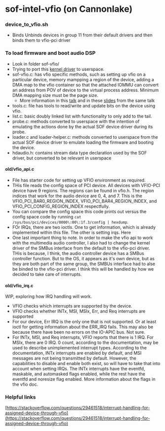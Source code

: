 # sof-intel-vfio (on Cannonlake)

### device_to_vfio.sh
* Binds Unbinds devices in group 11 from their default drivers and then binds them to vfio-pci driver


### To load firmware and boot audio DSP
* Look in folder sof-vfio/
* Trying to port this [kernel driver](https://github.com/thesofproject/linux/tree/topic/sof-dev/sound/soc/sof/intel) to userspace.
* sof-vfio.c: has vfio specific methods, such as setting up vfio on a particular device, memory mampping a region of the device, adding a DMA map to the vfio container so that the attached IOMMU can convert an address from POV of device to the virtual process address. Minimum DMA mapping size must be the page size. 
  * More information in this <a href="https://www.youtube.com/watch?v=WFkdTFTOTpA" target="_blank">talk</a> and in these [slides](helpful/01x04-Alex_Williamson-An_Introduction_to_PCI_Device_Assignment_with_VFIO.pdf) from the same talk
* tools.c: file has tools to read/write and update bits on the device using vfio.
* list.c: basic doubly linked list with functionality to only add to the tail.
* probe.c: methods converted to userspace with the intention of emulating the actions done by the actual SOF device driver during its probe.
* loader.c and loader-helper.c: methods converted to userspace from the actual SOF device driver to emulate loading the firmware and booting the device.
* hdaudio.h: contains stream data type declaration used by the SOF driver, but converted to be relevant in userspace 

#### old/vfio_api.c
* File has starter code for setting up VFIO environment as required.
* THis file reads the config space of PCI device. All devices with VFIO-PCI device have 9 regions. The regions can be found in vfio.h. The region indices that work for the audio device are 0, 4, and 7. This is the VFIO_PCI_BAR0_REGION_INDEX, VFIO_PCI_BAR4_REGION_INDEX, and VFIO_PCI_CONFIG_REGION_INDEX respectfully. 
* You can compare the config space this code prints out versus the config space code by running `cat /sys/bus/pci/devices/0000\:00\:1f.3/config | hexdump`. 
* FOr IRQs, there are two ioctls. One to get information, which is already implemented within this file. The other is setting irqs. Here 
* One last important thing to note. In order to make the vfio api to work with the multimedia audio controller, I also had to change the kernel driver of the SMBus interface from the default to the vfio-pci driver. THis is because, I think, the audio controller device has a SMBus controller function. But to the OS, it appears as it's own device, but as they are both part of the same group, the SMBUs interface had to alse be binded to the vfio-pci driver. I think this will be handled by how we decided to take care of interrupts. 

#### old/vfio_irq.c
WIP, exploring how IRQ handling will work.
* VFIO checks which interrupts are supported by the device.
* VFIO checks whether INTx, MSI, MSIx, Err, and Req interrupts are supported
* For our device, Err IRQ is the only one that is not supported. Or at least ioctl for getting information about the ERR_IRQ fails. This may also be because there have been no errors on the IO-APIC bus. Not sure.
* For INTx, MSI, and Req interrupts, VFIO reports that there is 1 IRQ. For MSIx, there are 0 IRQ. 0 count, according to the documentation, may be used to describe unimplemented interrupt types. According to the documentation, INTx interrupts are enabled by default, and MSI messages are not being transmitted by default. However, the capabilities to disable and enable both exist, so will have to take that into account when setting IRQs. The INTx interrupts have the eventfd, maskable, and automasked flags enabled, while the rest have the eventfd and noresize flag enabled. More information about the flags in the vfio doc. 


### Helpful links
[https://stackoverflow.com/questions/29461518/interrupt-handling-for-assigned-device-through-vfio](https://stackoverflow.com/questions/29461518/interrupt-handling-for-assigned-device-through-vfio)
